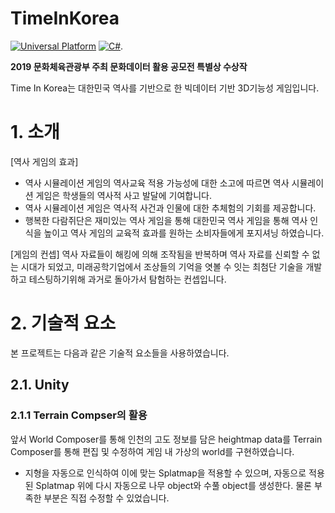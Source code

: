 # TimeInKorea
[![Universal Platform](https://img.shields.io/badge/Platform-Universal-darkgreen?logo=windows&logoColor=white)](https://docs.microsoft.com/ko-kr/windows/uwp/get-started/universal-application-platform-guide) [![C#](https://img.shields.io/badge/C%23-Unity-222?logo=Unity)](https://unity.com/).

**2019 문화체육관광부 주최 문화데이터 활용 공모전 특별상 수상작**

Time In Korea는 대한민국 역사를 기반으로 한 빅데이터 기반 3D기능성 게임입니다.

# 1. 소개
[역사 게임의 효과]
- 역사 시뮬레이션 게임의 역사교육 적용 가능성에 대한 소고에 따르면 역사 시뮬레이션 게임은 학생들의 역사적 사고 발달에 기여합니다.<br>
- 역사 시뮬레이션 게임은 역사적 사건과 인물에 대한 추체험의 기회를 제공합니다.<br>
- 행복한 다람쥐단은 재미있는 역사 게임을 통해 대한민국 역사 게임을 통해 역사 인식을 높이고 역사 게임의 교육적 효과를 원하는 소비자들에게 포지셔닝 하였습니다.

[게임의 컨셉]
 역사 자료들이 해킹에 의해 조작됨을 반복하며 역사 자료를 신뢰할 수 없는 시대가 되었고, 미래공학기업에서 조상들의 기억을 엿볼 수 잇는 최첨단 기술을 개발하고 테스팅하기위해 과거로 돌아가서 탐험하는 컨셉입니다.
 
 # 2. 기술적 요소
 
 본 프로젝트는 다음과 같은 기술적 요소들을 사용하였습니다.
 
 ## 2.1. Unity
 ### 2.1.1 Terrain Compser의 활용
 앞서 World Composer를 통해 인천의 고도 정보를 담은 heightmap data를 Terrain Composer를 통해 편집 및 수정하여 게임 내 가상의 world를 구현하였습니다.
 * 지형을 자동으로 인식하여 이에 맞는 Splatmap을 적용할 수 있으며, 자동으로 적용된 Splatmap 위에 다시 자동으로 나무 object와 수풀 object를 생성한다. 물론 부족한 부분은 직접 수정할 수 있었습니다.
 
 
